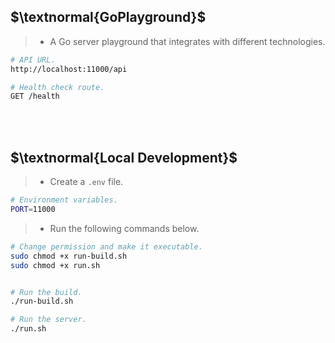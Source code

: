 ## $\textnormal{GoPlayground}$

> - A Go server playground that integrates with different technologies.

```bash
# API URL.
http://localhost:11000/api

# Health check route.
GET /health
```

<br />
<br />



## $\textnormal{Local Development}$

> - Create a `.env` file.

```sh
# Environment variables.
PORT=11000
```

> - Run the following commands below.

```bash
# Change permission and make it executable.
sudo chmod +x run-build.sh
sudo chmod +x run.sh


# Run the build.
./run-build.sh

# Run the server.
./run.sh
```
